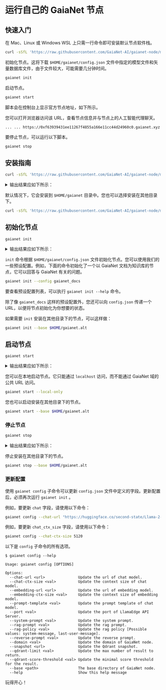 # 运行自己的 GaiaNet 节点

## 快速入门

在 Mac、Linux 或 Windows WSL 上只需一行命令即可安装默认节点软件栈。

```bash
curl -sSfL 'https://raw.githubusercontent.com/GaiaNet-AI/gaianet-node/main/install.sh' | bash
```

初始化节点。这将下载 `$HOME/gaianet/config.json` 文件中指定的模型文件和矢量数据库文件，由于文件较大，可能需要几分钟时间。

```bash
gaianet init
```

启动节点。

```bash
gaianet start
```

脚本会在控制台上显示官方节点地址，如下所示。

您可以打开浏览器访问该 URL，查看节点信息并与节点上的人工智能代理聊天。

```
... ... https://0xf63939431ee11267f4855a166e11cc44d24960c0.gaianet.xyz
```

要停止节点，可以运行以下脚本。

```bash
gaianet stop
```

## 安装指南

```bash
curl -sSfL 'https://raw.githubusercontent.com/GaiaNet-AI/gaianet-node/main/install.sh' | bash
```

<details><summary> 输出结果应如下所示： </summary>

```console
Password:

[+] Downloading default config file ...

[+] Downloading nodeid.json ...

[+] Installing WasmEdge with wasi-nn_ggml plugin ...

Info: Detected Linux-x86_64

Info: WasmEdge Installation at /home/azureuser/.wasmedge

Info: Fetching WasmEdge-0.13.5

/tmp/wasmedge.2884467 ~/gaianet
######################################################################## 100.0%
~/gaianet
Info: Fetching WasmEdge-GGML-Plugin

Info: Detected CUDA version:

/tmp/wasmedge.2884467 ~/gaianet
######################################################################## 100.0%
~/gaianet
Installation of wasmedge-0.13.5 successful
WasmEdge binaries accessible

    The WasmEdge Runtime wasmedge version 0.13.5 is installed in /home/azureuser/.wasmedge/bin/wasmedge.


[+] Installing Qdrant binary...
    * Download Qdrant binary
################################################################################################## 100.0%

    * Initialize Qdrant directory

[+] Downloading the rag-api-server.wasm ...
################################################################################################## 100.0%

[+] Downloading dashboard ...
################################################################################################## 100.0%
```

</details>

默认情况下，它会安装到 `$HOME/gaianet` 目录中。您也可以选择安装在其他目录下。

```bash
curl -sSfL 'https://raw.githubusercontent.com/GaiaNet-AI/gaianet-node/main/install.sh' | bash -s -- --base $HOME/gaianet.alt
```

## 初始化节点

```
gaianet init
```

<details><summary> 输出结果应如下所示： </summary>

```bash
[+] Downloading Llama-2-7b-chat-hf-Q5_K_M.gguf ...
############################################################################################################################## 100.0%############################################################################################################################## 100.0%

[+] Downloading all-MiniLM-L6-v2-ggml-model-f16.gguf ...

############################################################################################################################## 100.0%############################################################################################################################## 100.0%

[+] Creating 'default' collection in the Qdrant instance ...

    * Start a Qdrant instance ...

    * Remove the existed 'default' Qdrant collection ...

    * Download Qdrant collection snapshot ...
############################################################################################################################## 100.0%############################################################################################################################## 100.0%

    * Import the Qdrant collection snapshot ...

    * Recovery is done successfully
```

</details>

`init` 命令根据 `$HOME/gaianet/config.json` 文件初始化节点。您可以使用我们的一些预设配置。例如，下面的命令初始化了一个以 GaiaNet 文档为知识库的节点，它可以回答与 GaiaNet 有关的问题。

```bash
gaianet init --config gaianet_docs
```

要查看预设配置列表，可以执行 `gaianet init --help` 命令。

除了像 `gaianet_docs` 这样的预设配置外，您还可以向 `config.json` 传递一个 URL，以便将节点初始化为你想要的状态。

如果需要 `init` 安装在其他目录下的节点，可以这样做：

```bash
gaianet init --base $HOME/gaianet.alt
```

## 启动节点

```
gaianet start
```

<details><summary> 输出结果应如下所示： </summary>

```bash
[+] Starting Qdrant instance ...

    Qdrant instance started with pid: 39762

[+] Starting LlamaEdge API Server ...

    Run the following command to start the LlamaEdge API Server:

wasmedge --dir .:./dashboard --nn-preload default:GGML:AUTO:Llama-2-7b-chat-hf-Q5_K_M.gguf --nn-preload embedding:GGML:AUTO:all-MiniLM-L6-v2-ggml-model-f16.gguf rag-api-server.wasm --model-name Llama-2-7b-chat-hf-Q5_K_M,all-MiniLM-L6-v2-ggml-model-f16 --ctx-size 4096,384 --prompt-template llama-2-chat --qdrant-collection-name default --web-ui ./ --socket-addr 0.0.0.0:8080 --log-prompts --log-stat --rag-prompt "Use the following pieces of context to answer the user's question.\nIf you don't know the answer, just say that you don't know, don't try to make up an answer.\n----------------\n"


    LlamaEdge API Server started with pid: 39796
```

</details>

您可以在本地启动节点。它只能通过 `localhost` 访问，而不能通过 GaiaNet 域的公共 URL 访问。

```bash
gaianet start --local-only
```

您也可以启动安装在其他目录下的节点。

```bash
gaianet start --base $HOME/gaianet.alt
```

### 停止节点

```bash
gaianet stop
```

<details><summary> 输出结果应如下所示： </summary>

```bash
[+] Stopping WasmEdge, Qdrant and frpc ...
```

</details>

停止安装在其他目录下的节点。

```bash
gaianet stop --base $HOME/gaianet.alt
```

### 更新配置

使用 `gaianet config` 子命令可以更新 `config.json` 文件中定义的字段。更新配置后，必须再次运行 `gaianet init` 。

例如，要更新 `chat` 字段，请使用以下命令：

```bash
gaianet config --chat-url "https://huggingface.co/second-state/Llama-2-13B-Chat-GGUF/resolve/main/Llama-2-13b-chat-hf-Q5_K_M.gguf"
```

例如，要更新 `chat_ctx_size` 字段，请使用以下命令：

```bash
gaianet config --chat-ctx-size 5120
```

以下是 `config` 子命令的所有选项。

```console
$ gaianet config --help

Usage: gaianet config [OPTIONS]

Options:
  --chat-url <url>               Update the url of chat model.
  --chat-ctx-size <val>          Update the context size of chat model.
  --embedding-url <url>          Update the url of embedding model.
  --embedding-ctx-size <val>     Update the context size of embedding model.
  --prompt-template <val>        Update the prompt template of chat model.
  --port <val>                   Update the port of LlamaEdge API Server.
  --system-prompt <val>          Update the system prompt.
  --rag-prompt <val>             Update the rag prompt.
  --rag-policy <val>             Update the rag policy [Possible values: system-message, last-user-message].
  --reverse-prompt <val>         Update the reverse prompt.
  --domain <val>                 Update the domain of GaiaNet node.
  --snapshot <url>               Update the Qdrant snapshot.
  --qdrant-limit <val>           Update the max number of result to return.
  --qdrant-score-threshold <val> Update the minimal score threshold for the result.
  --base <path>                  The base directory of GaiaNet node.
  --help                         Show this help message
```

玩得开心！
